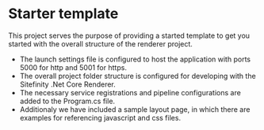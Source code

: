 # Starter template

This project serves the purpose of providing a started template to get you started with the overall structure of the renderer project. 

* The launch settings file is configured to host the application with ports 5000 for http and 5001 for https.
* The overall project folder structure is configured for developing with the Sitefinity .Net Core Renderer.
* The necessary service registrations and pipeline configurations are added to the Program.cs file.
* Additionaly we have included a sample layout page, in which there are examples for referencing javascript and css files.
